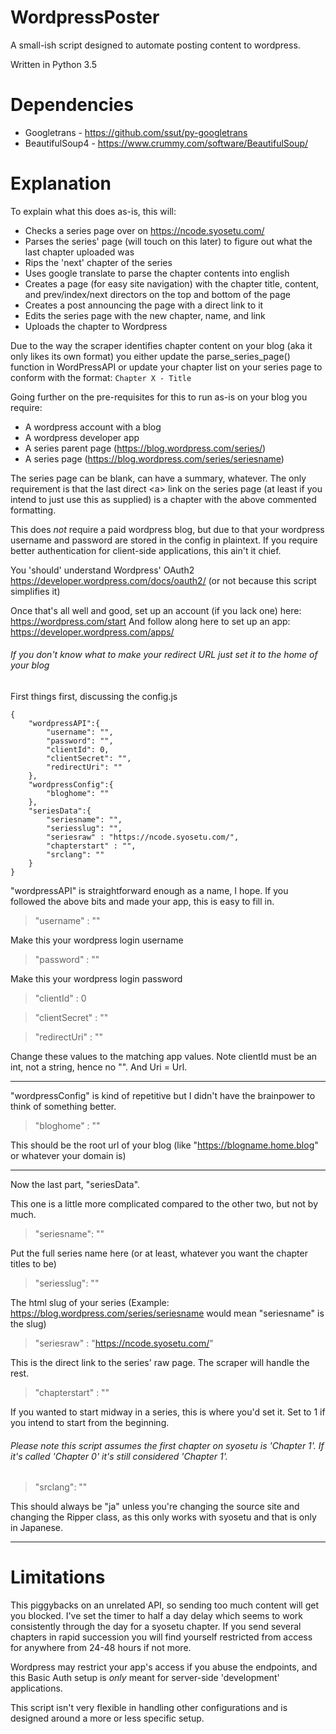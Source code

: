 # WordpressPoster

A small-ish script designed to automate posting content to wordpress.

Written in Python 3.5

# Dependencies

* Googletrans - https://github.com/ssut/py-googletrans
* BeautifulSoup4 - https://www.crummy.com/software/BeautifulSoup/

# Explanation

To explain what this does as-is, this will:

* Checks a series page over on https://ncode.syosetu.com/
* Parses the series' page (will touch on this later) to figure out what the last chapter uploaded was
* Rips the 'next' chapter of the series
* Uses google translate to parse the chapter contents into english
* Creates a page (for easy site navigation) with the chapter title, content, and prev/index/next directors on the top and bottom of the page
* Creates a post announcing the page with a direct link to it
* Edits the series page with the new chapter, name, and link
* Uploads the chapter to Wordpress

Due to the way the scraper identifies chapter content on your blog (aka it only likes its own format) you either update the parse_series_page() function in WordPressAPI or update your chapter list on your series page to conform with the format: `Chapter X - Title`

Going further on the pre-requisites for this to run as-is on your blog you require:

* A wordpress account with a blog
* A wordpress developer app
* A series parent page (https://blog.wordpress.com/series/)
* A series page (https://blog.wordpress.com/series/seriesname)

The series page can be blank, can have a summary, whatever. The only requirement is that the last direct \<a\> link on the series page (at least if you intend to just use this as supplied) is a chapter with the above commented formatting.

This does *not* require a paid wordpress blog, but due to that your wordpress username and password are stored in the config in plaintext. If you require better authentication for client-side applications, this ain't it chief.

You 'should' understand Wordpress' OAuth2 https://developer.wordpress.com/docs/oauth2/ (or not because this script simplifies it)

Once that's all well and good, set up an account (if you lack one) here: https://wordpress.com/start
And follow along here to set up an app: https://developer.wordpress.com/apps/
###### If you don't know what to make your redirect URL just set it to the home of your blog

First things first, discussing the config.js

```
{
    "wordpressAPI":{
        "username": "",
        "password": "",
        "clientId": 0,
        "clientSecret": "",
        "redirectUri": ""
    },
	"wordpressConfig":{
		"bloghome": ""
	},
	"seriesData":{
		"seriesname": "",
		"seriesslug": "",
		"seriesraw" : "https://ncode.syosetu.com/",
		"chapterstart" : "",
		"srclang": ""
	}
}

```

"wordpressAPI" is straightforward enough as a name, I hope. If you followed the above bits and made your app, this is easy to fill in.

> "username" : ""

Make this your wordpress login username

> "password" : ""

Make this your wordpress login password

> "clientId" : 0

> "clientSecret" : ""

> "redirectUri" : ""


Change these values to the matching app values. Note clientId must be an int, not a string, hence no "". And Uri = Url.

---

"wordpressConfig" is kind of repetitive but I didn't have the brainpower to think of something better. 

> "bloghome" : ""

This should be the root url of your blog (like "https://blogname.home.blog" or whatever your domain is)


---

Now the last part, "seriesData".

This one is a little more complicated compared to the other two, but not by much.

> "seriesname": ""

Put the full series name here (or at least, whatever you want the chapter titles to be)

> "seriesslug": ""

The html slug of your series (Example: https://blog.wordpress.com/series/seriesname would mean "seriesname" is the slug)

> "seriesraw" : "https://ncode.syosetu.com/"

This is the direct link to the series' raw page. The scraper will handle the rest.

> "chapterstart" : ""

If you wanted to start midway in a series, this is where you'd set it. Set to 1 if you intend to start from the beginning.
###### Please note this script assumes the first chapter on syosetu is 'Chapter 1'. If it's called 'Chapter 0' it's still considered 'Chapter 1'.

> "srclang": ""

This should always be "ja" unless you're changing the source site and changing the Ripper class, as this only works with syosetu and that is only in Japanese.

---

# Limitations

This piggybacks on an unrelated API, so sending too much content will get you blocked. I've set the timer to half a day delay which seems to work consistently through the day for a syosetu chapter.
If you send several chapters in rapid succession you will find yourself restricted from access for anywhere from 24-48 hours if not more.

Wordpress may restrict your app's access if you abuse the endpoints, and this Basic Auth setup is _only_ meant for server-side 'development' applications.

This script isn't very flexible in handling other configurations and is designed around a more or less specific setup.
